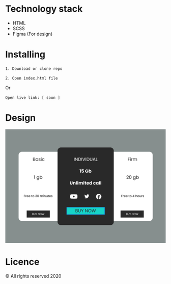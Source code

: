 Technology stack
======
* HTML
* SCSS
* Figma (For design)


Installing
======

```
1. Download or clone repo
```

```
2. Open index.html file
```

Or
```
Open live link: [ soon ]
```

Design
======

![Design](https://github.com/PolandPanda/offert-card/blob/master/assets/images/design.png)

Licence
======

&copy; All rights reserved 2020


